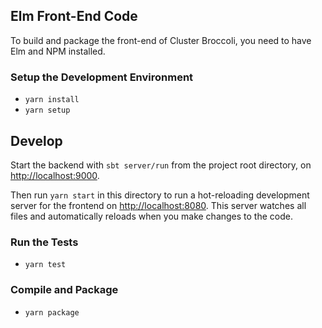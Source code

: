 ## Elm Front-End Code

To build and package the front-end of Cluster Broccoli, you need to have Elm
and NPM installed.

### Setup the Development Environment

- `yarn install`
- `yarn setup`

## Develop

Start the backend with `sbt server/run` from the project root directory, on <http://localhost:9000>.

Then run `yarn start` in this directory to run a hot-reloading development server for the frontend
on <http://localhost:8080>.  This server watches all files and automatically reloads when you make
changes to the code.

### Run the Tests

- `yarn test`

### Compile and Package

- `yarn package`
